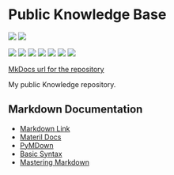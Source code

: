# Public Knowledge Base

[![](https://img.shields.io/github/workflow/status/ivankatliarchuk/knowledge-base/github-pages-deploy/master)][completed-actions-deploy]
[![](https://github.com/ivankatliarchuk/knowledge-base/workflows/changelog/badge.svg)][completed-actions-changelog]

![](https://img.shields.io/github/commit-activity/m/ivankatliarchuk/knowledge-base)
![](https://img.shields.io/github/contributors/ivankatliarchuk/knowledge-base)
![](https://img.shields.io/github/last-commit/ivankatliarchuk/knowledge-base)
![](https://img.shields.io/github/issues/ivankatliarchuk/knowledge-base)
[![](https://img.shields.io/github/languages/code-size/ivankatliarchuk/knowledge-base)](https://github.com/ivankatliarchuk/knowledge-base)
[![](https://img.shields.io/github/repo-size/ivankatliarchuk/knowledge-base)](https://github.com/ivankatliarchuk/knowledge-base)
![](https://img.shields.io/github/languages/top/ivankatliarchuk/knowledge-base?color=green&logo=markdown&logoColor=blue)


[MkDocs url for the repository][base-url]

My public Knowledge repository.


## Markdown Documentation

- [Markdown Link](https://daringfireball.net/projects/markdown/syntax#link)
- [Materil Docs](https://squidfunk.github.io/mkdocs-material/reference/lists/)
- [PyMDown](https://facelessuser.github.io/pymdown-extensions)
- [Basic Syntax](https://www.markdownguide.org/basic-syntax/)
- [Mastering Markdown](https://guides.github.com/features/mastering-markdown/)

[base-url]: https://ivankatliarchuk.github.io/knowledge-base
[completed-actions-deploy]: https://github.com/ivankatliarchuk/knowledge-base/actions/workflows/gh-pages.yml?query=is%3Acompleted
[completed-actions-changelog]: https://github.com/ivankatliarchuk/knowledge-base/actions/workflows/changelog.yml?query=is%3Acompleted
